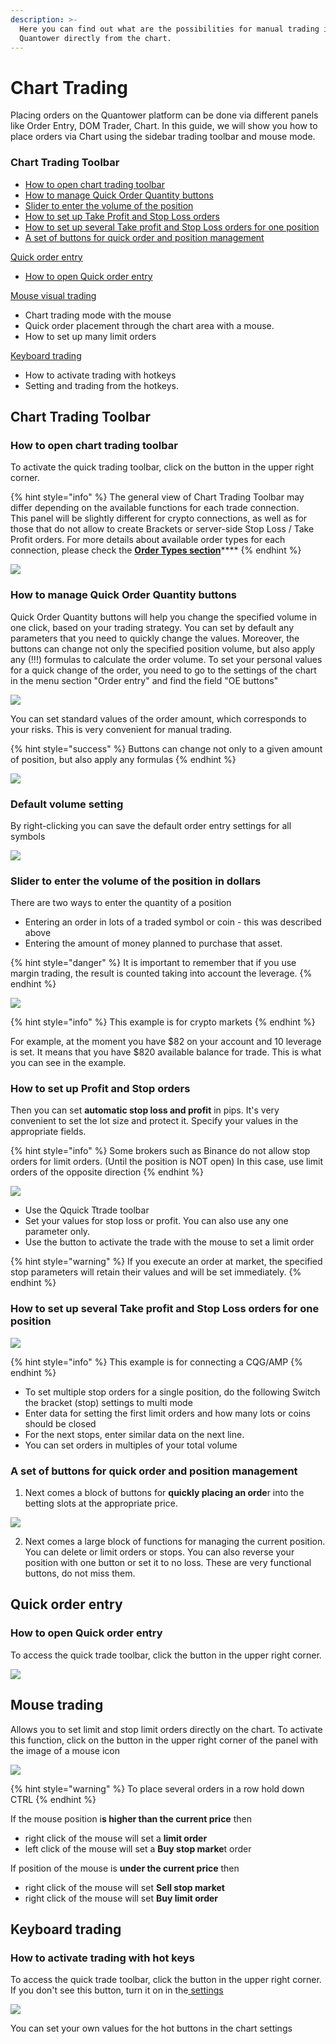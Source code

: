 ```yaml
---
description: >-
  Here you can find out what are the possibilities for manual trading in
  Quantower directly from the chart.
---
```


# Chart Trading

Placing orders on the Quantower platform can be done via different panels like Order Entry, DOM Trader, Chart. In this guide, we will show you how to place orders via Chart using the sidebar trading toolbar and mouse mode.

### **Chart Trading Toolbar**

* [How to open chart trading toolbar](chart-trading.md#how-to-open-quick-trade-toolbar)
* [How to manage Quick Order Quantity buttons](chart-trading.md#quick-change-order-amount-buttons)
* [Slider to enter the volume of the position](chart-trading.md#slider-to-enter-the-volume-of-the-position-in-dollars)
* [How to set up Take Profit and Stop Loss orders](chart-trading.md#how-to-set-up-profit-and-stop-orders)
* [How to set up  several Take profit and Stop Loss orders for one position](chart-trading.md#how-to-set-up-several-take-profit-and-stop-loss-orders-for-one-position)
* [A set of buttons for quick order and position management](chart-trading.md#a-set-of-buttons-for-quick-order-and-position-management)

[Quick order entry](chart-trading.md#quick-order-entry)

* [How to open Quick order entry](chart-trading.md#how-to-open-quick-order-entry)

[Mouse visual trading](chart-trading.md#mouse-trading)

* Chart trading mode with the mouse
* Quick order placement through the chart area with a mouse.
* How to set up many limit orders

[Keyboard trading](chart-trading.md#keyboard-trading)

* How to activate trading with hotkeys
* Setting and trading from the hotkeys.

## Chart Trading Toolbar

### How to open chart trading toolbar

To activate the quick trading toolbar, click on the button in the upper right corner.

{% hint style="info" %}
The general view of Chart Trading Toolbar may differ depending on the available functions for each trade connection.  
This panel will be slightly different for crypto connections, as well as for those that do not allow to create Brackets or server-side Stop Loss / Take Profit orders. For more details about available order types for each connection, please check the [**Order Types section**](order-entry/order-types.md)\*\*\*\*
{% endhint %}

![](../.gitbook/assets/chart-trading-toolbar.gif)

### How to manage Quick Order Quantity buttons

Quick Order Quantity buttons will help you change the specified volume in one click, based on your trading strategy. You can set by default any parameters that you need to quickly change the values. Moreover, the buttons can change not only the specified position volume, but also apply any \(!!!\) formulas to calculate the order volume. To set your personal values for a quick change of the order, you need to go to the settings of the chart in the menu section "Order entry" and find the field "OE buttons"

![](../.gitbook/assets/kolvo.jpg)

You can set standard values of the order amount, which corresponds to your risks. This is very convenient for manual trading.

{% hint style="success" %}
Buttons can change not only to a given amount of position, but also apply any formulas
{% endhint %}

![](../.gitbook/assets/vvod-baibit-ordera-kolvo.gif)

### Default volume setting

By right-clicking you can save the default order entry settings for all symbols

![](../.gitbook/assets/image%20%28230%29.png)

### Slider to enter the volume of the position in dollars

There are two ways to enter the quantity of a position 

* Entering an order in lots of a traded symbol or coin - this was described above
* Entering the amount of money planned to purchase that asset.

{% hint style="danger" %}
It is important to remember that if you use margin trading, the result is counted taking into account the leverage.
{% endhint %}

![](../.gitbook/assets/animaciya-5-.gif)

{% hint style="info" %}
This example is for crypto markets
{% endhint %}

For example, at the moment you have $82 on your account and 10 leverage is set. It means that you have $820 available balance for trade. This is what you can see in the example.

### How to set up Profit and Stop orders

Then you can set **automatic stop loss and profit** in pips. It's very convenient to set the lot size and protect it. Specify your values in the appropriate fields.

{% hint style="info" %}
Some brokers such as Binance do not allow stop orders for limit orders. \(Until the position is NOT open\) In this case, use limit orders of the opposite direction
{% endhint %}

![](../.gitbook/assets/animaciya-3-%20%281%29.gif)

* Use the Qquick Ttrade toolbar 
* Set your values for stop loss or profit. You can also use any one parameter only. 
* Use the button to activate the trade with the mouse to set a limit order

{% hint style="warning" %}
If you execute an order at market, the specified stop parameters will retain their values and will be set immediately.
{% endhint %}

### How to set up  several Take profit and Stop Loss orders for one position

![](../.gitbook/assets/animaciya-4-.gif)

{% hint style="info" %}
This example is for connecting a CQG/AMP
{% endhint %}

* To set multiple stop orders for a single position, do the following Switch the bracket \(stop\) settings to multi mode 
* Enter data for setting the first limit orders and how many lots or coins should be closed 
* For the next stops, enter similar data on the next line.
*  You can set orders in multiples of your total volume

### A set of buttons for quick order and position management

1. Next comes a block of buttons for **quickly placing an orde**r into the betting slots at the appropriate price.

![](../.gitbook/assets/image%20%28292%29.png)

2.  Next comes a large block of functions for managing the current position. You can delete or limit orders or stops. You can also reverse your position with one button or set it to no loss. These are very functional buttons, do not miss them.

## Quick order entry

### How to open Quick order entry

To access the quick trade toolbar, click the button in the upper right corner.

![](../.gitbook/assets/animaciya-1-%20%281%29.gif)

## Mouse trading

Allows you to set limit and stop limit orders directly on the chart. To activate this function, click on the button in the upper right corner of the panel with the image of a mouse icon



![](../.gitbook/assets/animaciya-2-%20%281%29.gif)

{% hint style="warning" %}
To place several orders in a row hold down CTRL
{% endhint %}

If the mouse position i**s higher than the current price** then 

* right click of the mouse will set a **limit order**  
* left click of the mouse will set a **Buy stop marke**t order

If position of the mouse is **under the current price** then

* right click of the mouse will set **Sell stop market** 
* right click of the mouse will set **Buy limit order**

## Keyboard trading

### How to activate trading with hot keys

To access the quick trade toolbar, click the button in the upper right corner. If you don't see this button, turn it on in the[ settings](../analytics-panels/chart/chart-settings.md)

![](../.gitbook/assets/image%20%28293%29.png)

You can set your own values for the hot buttons in the chart settings

